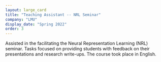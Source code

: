 ```yaml
---
layout: large_card
title: "Teaching Assistant -- NRL Seminar"
company: "LMU"
display_date: "Spring 2022"
order: 3
---
```


Assisted in the facilitating the Neural Representation Learning (NRL) seminar. Tasks focused on providing students with feedback on their presentations and research write-ups. The course took place in English.